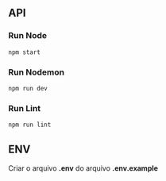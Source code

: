 ## API

### Run Node
```
npm start
```
### Run Nodemon
```
npm run dev
```
### Run Lint
```
npm run lint
```
## ENV

Criar o arquivo **.env** do arquivo **.env.example**
